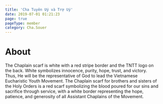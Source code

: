 ```yaml
---
title: 'Cha Tuyên Uý và Trợ Uý'
date: 2019-07-01 01:21:23
page: true
pageType: member
category: Cha.Souer
---
```


# About
The Chaplain scarf is white with a red stripe border and the TNTT logo on the
back. White symbolizes innocence, purity, hope, trust, and victory. Thus, He will
be the representative of God to lead the Vietnamese Eucharistic Youth
Movement. The Chaplain scarf for brothers and sisters of the Holy Orders is a red
scarf symbolizing the blood poured for our sins and sacrifice through service, with
a white border representing the hope, patience, and generosity of all Assistant
Chaplains of the Movement.
